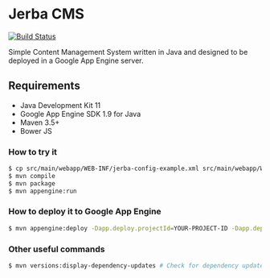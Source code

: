 # Jerba CMS

[![Build Status](https://travis-ci.org/santiagolizardo/jerba.svg?branch=master)](https://travis-ci.org/santiagolizardo/jerba)

Simple Content Management System written in Java and designed to be deployed in a Google App Engine server.

## Requirements

  - Java Development Kit 11
  - Google App Engine SDK 1.9 for Java
  - Maven 3.5+
  - Bower JS

### How to try it

```sh
$ cp src/main/webapp/WEB-INF/jerba-config-example.xml src/main/webapp/WEB-INF/jerba-config.xml
$ mvn compile
$ mvn package
$ mvn appengine:run
```

### How to deploy it to Google App Engine

```sh
$ mvn appengine:deploy -Dapp.deploy.projectId=YOUR-PROJECT-ID -Dapp.deploy.version=YOUR-PROJECT-VERSION
```

### Other useful commands

```sh
$ mvn versions:display-dependency-updates # Check for dependency updates
```

